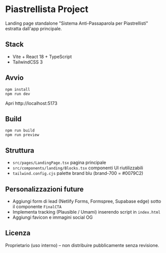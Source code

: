 # Piastrellista Project

Landing page standalone "Sistema Anti-Passaparola per Piastrellisti" estratta dall'app principale.

## Stack
- Vite + React 18 + TypeScript
- TailwindCSS 3

## Avvio
```
npm install
npm run dev
```
Apri http://localhost:5173

## Build
```
npm run build
npm run preview
```

## Struttura
- `src/pages/LandingPage.tsx` pagina principale
- `src/components/landing/Blocks.tsx` componenti UI riutilizzabili
- `tailwind.config.cjs` palette brand blu (brand-700 = #0079C2)

## Personalizzazioni future
- Aggiungi form di lead (Netlify Forms, Formspree, Supabase edge) sotto il componente `FinalCTA`
- Implementa tracking (Plausible / Umami) inserendo script in `index.html`
- Aggiungi favicon e immagini social OG

## Licenza
Proprietario (uso interno) – non distribuire pubblicamente senza revisione.

